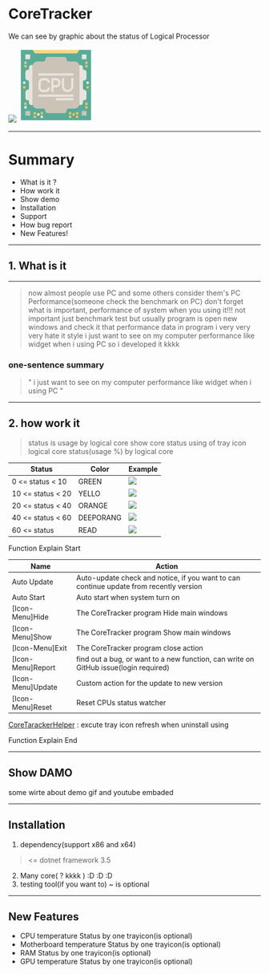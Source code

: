 
# CoreTracker

We can see by graphic about the status of Logical Processor

<img src="https://raw.githubusercontent.com/Fhwang0926/CoreTracker/master/form.ico" width="150">
<img src="https://raw.githubusercontent.com/Fhwang0926/CoreTracker/master/img/cpu.png" width="150">

___

# Summary

- What is it ?
- How work it
- Show demo
- Installation
- Support
- How bug report
- New Features!

___

## 1. What is it

___
> now almost people use PC and some others consider them's PC Performance(someone check the benchmark on PC)
> don't forget what is important, performance of system when you using it!!!
> not important just benchmark test
> but usually program is open new windows and check it that performance data in program
> i very very very hate it style
> i just want to see on my computer performance like widget when i using PC
> so i developed it kkkk

### one-sentence summary

> " i just want to see on my computer performance like widget when i using PC "
___

## 2. how work it

> status is usage by logical core
> show core status using of tray icon
> logical core status(usage %) by logical core

| Status | Color | Example |
| ------ | ------ | ------ |
| 0 <= status < 10 | GREEN | <img src="https://raw.githubusercontent.com/Fhwang0926/CoreTracker/master/Properties/status/10.ico" width="20"> |
| 10 <= status < 20 | YELLO | <img src="https://raw.githubusercontent.com/Fhwang0926/CoreTracker/master/Properties/status/20.ico" width="20"> |
| 20 <= status < 40 | ORANGE | <img src="https://raw.githubusercontent.com/Fhwang0926/CoreTracker/master/Properties/status/40.ico" width="20"> |
| 40 <= status < 60 | DEEPORANG | <img src="https://raw.githubusercontent.com/Fhwang0926/CoreTracker/master/Properties/status/60.ico" width="20"> |
| 60 <= status | READ  | <img src="https://raw.githubusercontent.com/Fhwang0926/CoreTracker/master/Properties/status/80.ico" width="20"> |


Function Explain Start

| Name | Action |
| ------ | ------ |
| Auto Update | Auto-update check and notice, if you want to can continue update from recently version |
| Auto Start | Auto start when system turn on|
| [Icon-Menu]Hide | The CoreTracker program Hide main windows |
| [Icon-Menu]Show | The CoreTracker program Show main windows |
| [Icon-Menu]Exit | The CoreTracker program close action |
| [Icon-Menu]Report | find out a bug, or want to a new function, can write on GitHub issue(login required) |
| [Icon-Menu]Update | Custom action for the update to new version|
| [Icon-Menu]Reset | Reset CPUs status watcher |


[CoreTarackerHelper] : excute tray icon refresh when uninstall using

Function Explain End


___

## Show DAMO

some wirte about demo
gif and youtube embaded

___

## Installation 

1. dependency(support x86 and x64)

> <= dotnet framework 3.5

2. Many core( ? kkkk )  :D :D :D
3. testing tool(if you want to) ~ is optional

___

## New Features

- CPU temperature Status by one trayicon(is optional)
- Motherboard temperature Status by one trayicon(is optional)
- RAM Status by one trayicon(is optional)
- GPU temperature Status  by one trayicon(is optional)



[CoreTarackerHelper]: <https://github.com/Fhwang0926/CoreTrackerHelper>